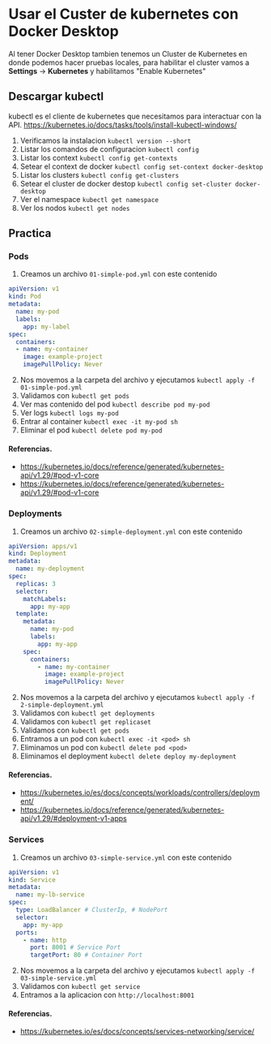 
# Usar el Custer de kubernetes con Docker Desktop
Al tener Docker Desktop tambien tenemos un Cluster de Kubernetes en donde podemos hacer pruebas locales, para habilitar el cluster vamos a **Settings** -> **Kubernetes** y habilitamos "Enable Kubernetes"
## Descargar kubectl
kubectl es el cliente de kubernetes que necesitamos para interactuar con la API.
https://kubernetes.io/docs/tasks/tools/install-kubectl-windows/
1. Verificamos la instalacion `kubectl version --short`
2. Listar los comandos de configuracion `kubectl config`
3. Listar los context `kubectl config get-contexts`
4. Setear el context de docker `kubectl config set-context docker-desktop`
5. Listar los clusters `kubectl config get-clusters`
6. Setear el cluster de docker destop `kubectl config set-cluster docker-desktop`
7. Ver el namespace `kubectl get namespace`
8. Ver los nodos `kubectl get nodes`
## Practica
### Pods
1. Creamos un archivo `01-simple-pod.yml` con este contenido
```yml
apiVersion: v1
kind: Pod
metadata:
  name: my-pod
  labels:
    app: my-label
spec:
  containers:
  - name: my-container
    image: example-project
    imagePullPolicy: Never
```
2. Nos movemos a la carpeta del archivo y ejecutamos `kubectl apply -f 01-simple-pod.yml`
3. Validamos con `kubectl get pods`
4. Ver mas contenido del pod `kubectl describe pod my-pod`
5. Ver logs `kubectl logs my-pod`
6. Entrar al container `kubectl exec -it my-pod sh`
7. Eliminar el pod `kubectl delete pod my-pod`
#### Referencias.
- https://kubernetes.io/docs/reference/generated/kubernetes-api/v1.29/#pod-v1-core
- https://kubernetes.io/docs/reference/generated/kubernetes-api/v1.29/#pod-v1-core
### Deployments
1. Creamos un archivo `02-simple-deployment.yml` con este contenido
```yaml
apiVersion: apps/v1
kind: Deployment 
metadata:
  name: my-deployment
spec:
  replicas: 3
  selector:
    matchLabels:
      app: my-app
  template:  
    metadata:
      name: my-pod
      labels:
        app: my-app
    spec:
      containers:
        - name: my-container
          image: example-project
          imagePullPolicy: Never
```
2. Nos movemos a la carpeta del archivo y ejecutamos `kubectl apply -f 2-simple-deployment.yml`
3. Validamos con `kubectl get deployments`
4. Validamos con `kubectl get replicaset`
5. Validamos con `kubectl get pods`
6. Entramos a un pod con `kubectl exec -it <pod> sh`
7. Eliminamos un pod con `kubectl delete pod <pod>`
8. Eliminamos el deployment `kubectl delete deploy my-deployment`
#### Referencias.
- https://kubernetes.io/es/docs/concepts/workloads/controllers/deployment/
- https://kubernetes.io/docs/reference/generated/kubernetes-api/v1.29/#deployment-v1-apps
### Services
1. Creamos un archivo `03-simple-service.yml` con este contenido
```yaml
apiVersion: v1
kind: Service 
metadata:
  name: my-lb-service
spec:
  type: LoadBalancer # ClusterIp, # NodePort
  selector:
    app: my-app
  ports: 
    - name: http
      port: 8001 # Service Port
      targetPort: 80 # Container Port
```
2. Nos movemos a la carpeta del archivo y ejecutamos `kubectl apply -f 03-simple-service.yml`
3. Validamos con `kubectl get service`
4. Entramos a la aplicacion con `http://localhost:8001`
#### Referencias.
- https://kubernetes.io/es/docs/concepts/services-networking/service/